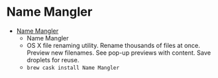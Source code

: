 # Name Mangler
- [Name Mangler](https://manytricks.com/namemangler/)
  -  Name Mangler
  - OS X file renaming utility. Rename thousands of files at once. Preview new filenames. See pop-up previews with content. Save droplets for reuse.
  - `brew cask install Name Mangler`
